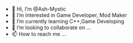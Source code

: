 - 👋 Hi, I’m @Ash-Mystic
- 👀 I’m interested in Game Developer, Mod Maker
- 🌱 I’m currently learning C++,Game Developing
- 💞️ I’m looking to collaborate on ...
- 📫 How to reach me ...

<!---
Ash-Mystic/Ash-Mystic is a ✨ special ✨ repository because its `README.md` (this file) appears on your GitHub profile.
You can click the Preview link to take a look at your changes.
--->
